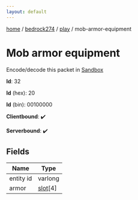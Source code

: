 ```yaml
---
layout: default
---
```


[home](/)  /  [bedrock274](/protocol/bedrock274)  /  [play](/protocol/bedrock274/play)  /  mob-armor-equipment

# Mob armor equipment

Encode/decode this packet in [Sandbox](../../../sandbox/bedrock274#Play.MobArmorEquipment)

**Id**: 32

**Id** (hex): 20

**Id** (bin): 00100000

**Clientbound**: ✔️

**Serverbound**: ✔️

## Fields

Name | Type
---|---
entity id | varlong
armor | [slot](/protocol/bedrock274/types/slot)[4]
